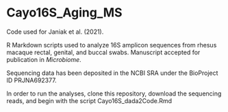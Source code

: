 # Cayo16S_Aging_MS

Code used for Janiak et al. (2021).

R Markdown scripts used to analyze 16S amplicon sequences from rhesus macaque rectal, genital, and buccal swabs. Manuscript accepted for publication in *Microbiome*.

Sequencing data has been deposited in the NCBI SRA under the BioProject ID PRJNA692377.

In order to run the analyses, clone this repository, download the sequencing reads, and begin with the script Cayo16S_dada2Code.Rmd